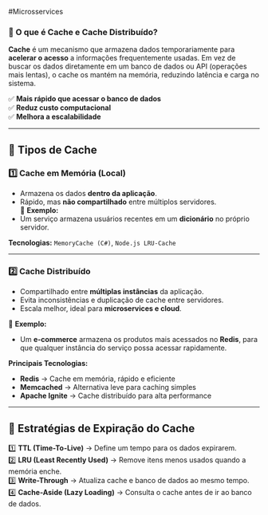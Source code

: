 #Microsservices 
### **📌 O que é Cache e Cache Distribuído?**

**Cache** é um mecanismo que armazena dados temporariamente para **acelerar o acesso** a informações frequentemente usadas. Em vez de buscar os dados diretamente em um banco de dados ou API (operações mais lentas), o cache os mantém na memória, reduzindo latência e carga no sistema.

✅ **Mais rápido que acessar o banco de dados**  
✅ **Reduz custo computacional**  
✅ **Melhora a escalabilidade**

---

## **📌 Tipos de Cache**

### **1️⃣ Cache em Memória (Local)**

- Armazena os dados **dentro da aplicação**.
- Rápido, mas **não compartilhado** entre múltiplos servidores.  
📌 **Exemplo:**
- Um serviço armazena usuários recentes em um **dicionário** no próprio servidor.

**Tecnologias:** `MemoryCache (C#)`, `Node.js LRU-Cache`

---

### **2️⃣ Cache Distribuído**

- Compartilhado entre **múltiplas instâncias** da aplicação.
- Evita inconsistências e duplicação de cache entre servidores.
- Escala melhor, ideal para **microservices e cloud**.

📌 **Exemplo:**

- Um **e-commerce** armazena os produtos mais acessados no **Redis**, para que qualquer instância do serviço possa acessar rapidamente.

**Principais Tecnologias:**

- **Redis** → Cache em memória, rápido e eficiente
- **Memcached** → Alternativa leve para caching simples
- **Apache Ignite** → Cache distribuído para alta performance

---

## **📌 Estratégias de Expiração do Cache**

1️⃣ **TTL (Time-To-Live)** → Define um tempo para os dados expirarem.  
2️⃣ **LRU (Least Recently Used)** → Remove itens menos usados quando a memória enche.  
3️⃣ **Write-Through** → Atualiza cache e banco de dados ao mesmo tempo.  
4️⃣ **Cache-Aside (Lazy Loading)** → Consulta o cache antes de ir ao banco de dados.